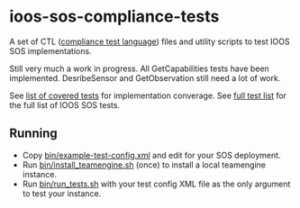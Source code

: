 # ioos-sos-compliance-tests

A set of CTL ([compliance test language](http://portal.opengeospatial.org/files/?artifact_id=33085)) files and utility scripts to test IOOS SOS implementations.

Still very much a work in progress. All GetCapabilities tests have been implemented. DesribeSensor and GetObservation still need a lot of work.

See [list of covered tests](covered_tests.txt) for implementation converage.
See [full test list](https://github.com/abirger/documentation-in-markdown/blob/master/testing/sos_test_list_github_notoc_summary.md) for the full list of IOOS SOS tests.

## Running

* Copy [bin/example-test-config.xml](bin/example-test-config.xml) and edit for your SOS deployment.
* Run [bin/install_teamengine.sh](bin/install_teamengine.sh) (once) to install a local teamengine instance.
* Run [bin/run_tests.sh](bin/run_tests.sh) with your test config XML file as the only argument to test your instance.

